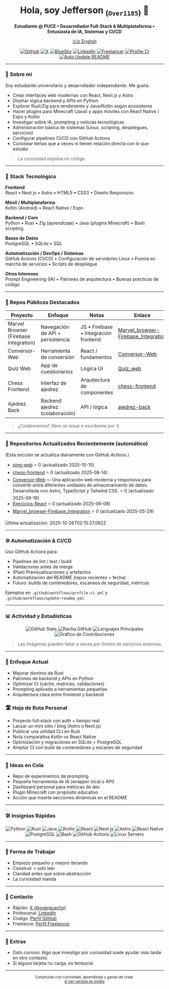 <h1 align="center">Hola, soy Jefferson <sub>(<code>Over1185</code>)</sub> 👋</h1>

<p align="center">
  <strong>Estudiante @ PUCE • Desarrollador Full‑Stack & Multiplataforma • Entusiasta de IA, Sistemas y CI/CD</strong>
</p>

<p align="center">
  <a href="README.md">🇬🇧 English</a>
</p>

<p align="center">
  <a href="https://github.com/Over1185"><img src="https://img.shields.io/badge/GitHub-Over1185-181717?logo=github" alt="GitHub"></a>
  <a href="https://x.com/overguacho"><img src="https://img.shields.io/badge/X-@overguacho-000000?logo=x" alt="X"></a>
  <a href="https://bsky.app/profile/overguacho.bsky.social"><img src="https://img.shields.io/badge/BlueSky-overguacho-0285FF?logo=bluesky" alt="BlueSky"></a>
  <a href="https://www.linkedin.com/in/jefferson-manuel-cuervo-castillo-531584362"><img src="https://img.shields.io/badge/LinkedIn-Perfil-0A66C2?logo=linkedin" alt="LinkedIn"></a>
  <a href="https://www.freelancer.com/u/Over1185"><img src="https://img.shields.io/badge/Freelancer-Contrátame-29B2FE?logo=freelancer" alt="Freelancer"></a>
  <a href="https://github.com/Over1185/Over1185/actions/workflows/profile-ci.yml"><img src="https://github.com/Over1185/Over1185/actions/workflows/profile-ci.yml/badge.svg" alt="Profile CI"></a>
  <a href="https://github.com/Over1185/Over1185/actions/workflows/update-readme.yml"><img src="https://github.com/Over1185/Over1185/actions/workflows/update-readme.yml/badge.svg" alt="Auto Update README"></a>
</p>

---

### 🚀 Sobre mí
Soy estudiante universitario y desarrollador independiente. Me gusta:
- Crear interfaces web modernas con React, Next.js y Astro
- Diseñar lógica backend y APIs en Python
- Explorar Rust/Zig para rendimiento y Java/Kotlin según ecosistema
- Hacer plugins para Minecraft (Java) y apps móviles con React Native / Expo y Kotlin
- Investigar sobre IA, prompting y noticias tecnológicas
- Administración básica de sistemas (Linux, scripting, despliegues, servicios)
- Configurar pipelines CI/CD con GitHub Actions
- Curiosear temas que a veces ni tienen relación directa con lo que estudio

> La curiosidad impulsa mi código.

---

### 🧰 Stack Tecnológico

**Frontend**  
React • Next.js • Astro • HTML5 • CSS3 • Diseño Responsivo

**Móvil / Multiplataforma**  
Kotlin (Android) • React Native / Expo

**Backend / Core**  
Python • Rust • Zig (aprendizaje) • Java (plugins Minecraft) • Bash scripting

**Bases de Datos**  
PostgreSQL • SQLite • SQL

**Automatización / DevOps / Sistemas**  
GitHub Actions (CI/CD) • Configuración de servidores Linux • Puesta en marcha de servicios • Scripts de despliegue

**Otros Intereses**  
Prompt Engineering (IA) • Patrones de arquitectura • Buenas prácticas de código

---

### 📂 Repos Públicos Destacados

| Proyecto | Enfoque | Notas | Enlace |
|----------|---------|-------|--------|
| Marvel Browser (Firebase Integration) | Navegación de API + persistencia | JS • Firebase • Integración frontend | [Marvel_browser-Firebase_Integration](https://github.com/Over1185/Marvel_browser-Firebase_Integration) |
| Conversor-Web | Herramienta de conversión | React / fundamentos | [Conversor-Web](https://github.com/Over1185/Conversor-Web) |
| Quiz Web | App de cuestionarios | Lógica UI | [Quiz_web](https://github.com/Over1185/Quiz_web) |
| Chess Frontend | Interfaz de ajedrez | Arquitectura de componentes | [chess-frontend](https://github.com/Over1185/chess-frontend) |
| Ajedrez Back | Backend ajedrez (colaboración) | API / lógica | [ajedrez-back](https://github.com/Ame314/ajedrez-back) |

> ¿Colaboramos? Abre un issue o escríbeme por X.

---

### 🔄 Repositorios Actualizados Recientemente (automático)
(Esta sección se actualiza diariamente con GitHub Actions.)

<!--ULTIMOS_REPOS:INICIO-->
- [ping-web](https://github.com/Over1185/ping-web) ⭐ 0 (actualizado 2025-10-15)
- [chess-frontend](https://github.com/Over1185/chess-frontend) ⭐ 0 (actualizado 2025-08-14)
- [Conversor-Web](https://github.com/Over1185/Conversor-Web) — Una aplicación web moderna y responsiva para convertir entre diferentes unidades de almacenamiento de datos. Desarrollada con Astro, TypeScript y Tailwind CSS. ⭐ 0 (actualizado 2025-09-19)
- [Ejercicios-React](https://github.com/Over1185/Ejercicios-React) ⭐ 0 (actualizado 2025-06-08)
- [Marvel_browser-Firebase_Integration](https://github.com/Over1185/Marvel_browser-Firebase_Integration) ⭐ 0 (actualizado 2025-05-29)
<!--ULTIMOS_REPOS:FIN-->

<!--ULTIMA_ACTUALIZACION:INICIO-->
Última actualización: 2025-10-26T02:15:27.062Z
<!--ULTIMA_ACTUALIZACION:FIN-->

---

### ⚙️ Automatización & CI/CD
Uso GitHub Actions para:
- Pipelines de lint / test / build
- Validaciones antes de merge
- (Plan) Previsualizaciones y artefactos
- Automatización del README (repos recientes + fecha)
- Futuro: builds de contenedores, escaneos de seguridad, métricas

Ejemplos en `.github/workflows/profile-ci.yml` y `.github/workflows/update-readme.yml`.

---

### 📊 Actividad y Estadísticas

<div align="center">

<picture>
  <source media="(prefers-color-scheme: dark)" srcset="https://github-readme-stats.vercel.app/api?username=Over1185&show_icons=true&theme=tokyonight&rank_icon=github">
  <img alt="GitHub Stats" src="https://github-readme-stats.vercel.app/api?username=Over1185&show_icons=true">
</picture>

<picture>
  <source media="(prefers-color-scheme: dark)" srcset="https://github-readme-streak-stats.herokuapp.com?user=Over1185&theme=tokyonight">
  <img alt="Racha GitHub" src="https://github-readme-streak-stats.herokuapp.com?user=Over1185">
</picture>

<picture>
  <source media="(prefers-color-scheme: dark)" srcset="https://github-readme-stats.vercel.app/api/top-langs/?username=Over1185&layout=compact&langs_count=8&theme=tokyonight">
  <img alt="Lenguajes Principales" src="https://github-readme-stats.vercel.app/api/top-langs/?username=Over1185&layout=compact&langs_count=8">
</picture>

<picture>
  <source media="(prefers-color-scheme: dark)" srcset="https://github-readme-activity-graph.vercel.app/graph?username=Over1185&theme=tokyo-night">
  <img alt="Gráfico de Contribuciones" src="https://github-readme-activity-graph.vercel.app/graph?username=Over1185&theme=github-light">
</picture>

</div>

> Las imágenes pueden fallar a veces por límites de servicios externos.

---

### 🧠 Enfoque Actual
- Mejorar dominio de Rust
- Patrones de backend y APIs en Python
- Optimizar CI (caché, matrices, validaciones)
- Prompting aplicado a herramientas pequeñas
- Arquitectura clara entre frontend y backend

### 🛣️ Hoja de Ruta Personal
- Proyecto full‑stack con auth + tiempo real
- Lanzar un mini sitio / blog (Astro o Next.js)
- Publicar una utilidad CLI en Rust
- Nota comparativa Kotlin vs React Native
- Optimización y migraciones en SQLite + PostgreSQL
- Ampliar CI con build de contenedores y escaneo de seguridad

---

### 🧪 Ideas en Cola
- Repo de experimentos de prompting
- Pequeña herramienta de IA (wrapper local o API)
- Dashboard personal para métricas de dev
- Plugin Minecraft con propósito educativo
- Acción que inserte secciones dinámicas en el README

---

### 🛠 Insignias Rápidas

<p align="center">
  <img src="https://img.shields.io/badge/Código-Python-blue?logo=python" alt="Python">
  <img src="https://img.shields.io/badge/Código-Rust-black?logo=rust" alt="Rust">
  <img src="https://img.shields.io/badge/Código-Java-red?logo=java" alt="Java">
  <img src="https://img.shields.io/badge/Código-Kotlin-7F52FF?logo=kotlin" alt="Kotlin">
  <img src="https://img.shields.io/badge/Frontend-React-61DAFB?logo=react" alt="React">
  <img src="https://img.shields.io/badge/Framework-Next.js-black?logo=nextdotjs" alt="Next.js">
  <img src="https://img.shields.io/badge/Framework-Astro-FF5D01?logo=astro" alt="Astro">
  <img src="https://img.shields.io/badge/Móvil-React%20Native-20232A?logo=react" alt="React Native">
  <img src="https://img.shields.io/badge/BD-PostgreSQL-316192?logo=postgresql" alt="PostgreSQL">
  <img src="https://img.shields.io/badge/Shell-Bash-4EAA25?logo=gnubash" alt="Bash">
  <img src="https://img.shields.io/badge/CI-GitHub%20Actions-2088FF?logo=githubactions" alt="GitHub Actions">
  <img src="https://img.shields.io/badge/Servidores-Linux-34A853?logo=linux" alt="Linux Servers">
</p>

---

### 🧩 Forma de Trabajar
- Empiezo pequeño y mejoro iterando
- Construir > solo leer
- Claridad antes que sobre‑abstracción
- La curiosidad manda

---

### 💬 Contacto
- Rápido: [X (@overguacho)](https://x.com/overguacho)
- Profesional: [LinkedIn](https://www.linkedin.com/in/jefferson-manuel-cuervo-castillo-531584362)
- Código: [Perfil GitHub](https://github.com/Over1185)
- Freelance: [Perfil Freelancer](https://www.freelancer.com/u/Over1185)

---

### 🎯 Extras
- Dato curioso: Algo que investigo por curiosidad suele ayudar más tarde en otro contexto.
- Si alguna tarjeta no carga, es temporal.

---

<p align="center">
  <sub>Construido con curiosidad, aprendizaje y ganas de crear.</sub><br/>
  <sub><a href="README.md">🌐 Ver versión en Inglés</a></sub>
</p>
